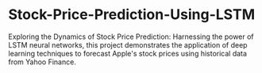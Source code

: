 # Stock-Price-Prediction-Using-LSTM
Exploring the Dynamics of Stock Price Prediction: Harnessing the power of LSTM neural networks, this project demonstrates the application of deep learning techniques to forecast Apple's stock prices using historical data from Yahoo Finance.

